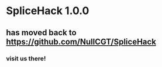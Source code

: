 #                  SpliceHack 1.0.0
##          has moved back to https://github.com/NullCGT/SpliceHack
###                                      visit us there!
